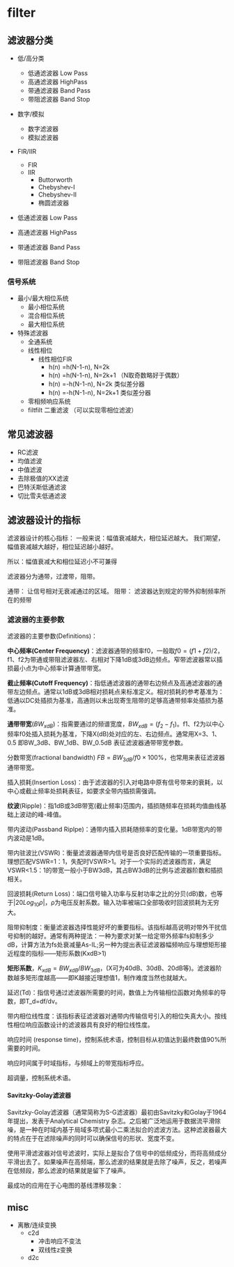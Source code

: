 # filter

## 滤波器分类

- 低/高分类
  - 低通滤波器 Low Pass
  - 高通滤波器 HighPass
  - 带通滤波器 Band Pass
  - 带阻滤波器 Band Stop
- 数字/模拟
  - 数字滤波器
  - 模拟滤波器
- FIR/IIR
  - FIR
  - IIR
      - Buttorworth
      - Chebyshev-I
      - Chebyshev-II
      - 椭圆滤波器


- 低通滤波器 Low Pass
- 高通滤波器 HighPass
- 带通滤波器 Band Pass
- 带阻滤波器 Band Stop


### 信号系统
- 最小/最大相位系统
  - 最小相位系统
  - 混合相位系统
  - 最大相位系统
- 特殊滤波器
  - 全通系统
  - 线性相位
    - 线性相位FIR
      - h(n) =h(N-1-n), N=2k
      - h(n) =h(N-1-n), N=2k+1 （N取奇数略好于偶数）
      - h(n) =-h(N-1-n), N=2k 类似差分器
      - h(n) =-h(N-1-n), N=2k+1 类似差分器
  - 零相频响应系统
  - filtfilt 二重滤波 （可以实现零相位滤波）

## 常见滤波器

- RC滤波
- 均值滤波
- 中值滤波
- 去除极值的XX滤波
- 巴特沃斯低通滤波
- 切比雪夫低通滤波

## 滤波器设计的指标
滤波器设计的核心指标：
一般来说：幅值衰减越大，相位延迟越大。
我们期望，幅值衰减越大越好，相位延迟越小越好。

所以：幅值衰减大和相位延迟小不可兼得

滤波器分为通带，过渡带，阻带。

通带： 让信号相对无衰减通过的区域。
阻带： 滤波器达到规定的带外抑制频率所在的频带


### 滤波器的主要参数
滤波器的主要参数(Definitions)：

**中心频率(Center Frequency)**：滤波器通带的频率f0，一般取$f0=(f1+f2)/2$，f1、f2为带通或带阻滤波器左、右相对下降1dB或3dB边频点。窄带滤波器常以插损最小点为中心频率计算通带带宽。

**截止频率(Cutoff Frequency)**：指低通滤波器的通带右边频点及高通滤波器的通带左边频点。通常以1dB或3dB相对损耗点来标准定义。相对损耗的参考基准为：低通以DC处插损为基准，高通则以未出现寄生阻带的足够高通带频率处插损为基准。

**通带带宽**($BW_{xdB}$)：指需要通过的频谱宽度，$BW_{xdB}=(f_2- f_1)$。f1、f2为以中心频率f0处插入损耗为基准，下降X(dB)处对应的左、右边频点。通常用X=3、1、0.5 即BW_3dB、BW_1dB、BW_0.5dB 表征滤波器通带带宽参数。

分数带宽(fractional bandwidth) $FB=BW_{3dB}/f0×100\%$，也常用来表征滤波器通带带宽。

插入损耗(Insertion Loss)：由于滤波器的引入对电路中原有信号带来的衰耗，以中心或截止频率处损耗表征，如要求全带内插损需强调。

**纹波**(Ripple)：指1dB或3dB带宽(截止频率)范围内，插损随频率在损耗均值曲线基础上波动的峰-峰值。

带内波动(Passband Riplpe)：通带内插入损耗随频率的变化量。1dB带宽内的带内波动是1dB。

带内驻波比(VSWR)：衡量滤波器通带内信号是否良好匹配传输的一项重要指标。理想匹配VSWR=1：1，失配时VSWR>1。对于一个实际的滤波器而言，满足VSWR<1.5：1的带宽一般小于BW3dB，其占BW3dB的比例与滤波器阶数和插损相关。

回波损耗(Return Loss)：端口信号输入功率与反射功率之比的分贝(dB)数，也等于$|20Log_{10}ρ|$，ρ为电压反射系数。输入功率被端口全部吸收时回波损耗为无穷大。

阻带抑制度：衡量滤波器选择性能好坏的重要指标。该指标越高说明对带外干扰信号抑制的越好。通常有两种提法：一种为要求对某一给定带外频率fs抑制多少dB，计算方法为fs处衰减量As-IL;另一种为提出表征滤波器幅频响应与理想矩形接近程度的指标——矩形系数(KxdB>1)

**矩形系数**，$K_{xdB}=BW_{xdB}/BW_{3dB}$，(X可为40dB、30dB、20dB等)。滤波器阶数越多矩形度越高——即K越接近理想值1，制作难度当然也就越大。

延迟(Td)：指信号通过滤波器所需要的时间，数值上为传输相位函数对角频率的导数，即T_d=df/dv。

带内相位线性度：该指标表征滤波器对通带内传输信号引入的相位失真大小。按线性相位响应函数设计的滤波器具有良好的相位线性度。

响应时间 (response time)，控制系统术语，控制目标从初值达到最终数值90%所需要的时间。

响应时间属于时域指标，与频域上的带宽指标呼应。

超调量，控制系统术语。

#### Savitzky-Golay滤波器
Savitzky-Golay滤波器（通常简称为S-G滤波器）最初由Savitzky和Golay于1964年提出，发表于Analytical Chemistry 杂志。之后被广泛地运用于数据流平滑除噪，是一种在时域内基于局域多项式最小二乘法拟合的滤波方法。这种滤波器最大的特点在于在滤除噪声的同时可以确保信号的形状、宽度不变。


使用平滑滤波器对信号滤波时，实际上是拟合了信号中的低频成分，而将高频成分平滑出去了。如果噪声在高频端，那么滤波的结果就是去除了噪声，反之，若噪声在低频段，那么滤波的结果就是留下了噪声。

最成功的应用在于心电图的基线漂移现象：
## misc
- 离散/连续变换
  - c2d
    - 冲击响应不变法
    - 双线性z变换
  - d2c